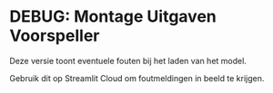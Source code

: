# DEBUG: Montage Uitgaven Voorspeller

Deze versie toont eventuele fouten bij het laden van het model.

Gebruik dit op Streamlit Cloud om foutmeldingen in beeld te krijgen.
